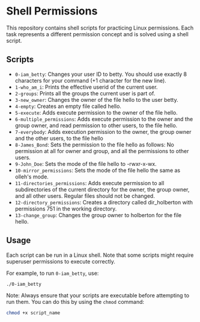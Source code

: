 # Shell Permissions
This repository contains shell scripts for practicing Linux permissions. Each task represents a different permission concept and is solved using a shell script.

## Scripts

- `0-iam_betty`: Changes your user ID to betty. You should use exactly 8 characters for your command (+1 character for the new line).
- `1-who_am_i`: Prints the effective userid of the current user.
- `2-groups`: Prints all the groups the current user is part of.
- `3-new_owner`: Changes the owner of the file hello to the user betty.
- `4-empty`: Creates an empty file called hello.
- `5-execute`: Adds execute permission to the owner of the file hello.
- `6-multiple_permissions`: Adds execute permission to the owner and the group owner, and read permission to other users, to the file hello.
- `7-everybody`: Adds execution permission to the owner, the group owner and the other users, to the file hello
- `8-James_Bond`: Sets the permission to the file hello as follows: No permission at all for owner and group, and all the permissions to other users.
- `9-John_Doe`: Sets the mode of the file hello to -rwxr-x-wx.
- `10-mirror_permissions`: Sets the mode of the file hello the same as olleh's mode.
- `11-directories_permissions`: Adds execute permission to all subdirectories of the current directory for the owner, the group owner, and all other users. Regular files should not be changed.
- `12-directory_permissions`: Creates a directory called dir_holberton with permissions 751 in the working directory.
- `13-change_group`: Changes the group owner to holberton for the file hello.

## Usage

Each script can be run in a Linux shell. Note that some scripts might require superuser permissions to execute correctly.

For example, to run `0-iam_betty`, use:

```bash
./0-iam_betty
```

Note: Always ensure that your scripts are executable before attempting to run them. You can do this by using the `chmod` command:

```bash
chmod +x script_name
```


